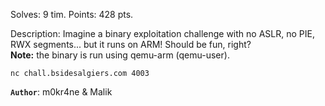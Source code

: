 
Solves: 9 tim.
Points: 428 pts.

Description:
Imagine a binary exploitation challenge with no ASLR, no PIE, RWX segments... but it runs on ARM! Should be fun, right?  
**Note:** the binary is run using qemu-arm (qemu-user).

`nc chall.bsidesalgiers.com 4003`

**`Author`**: m0kr4ne & Malik

